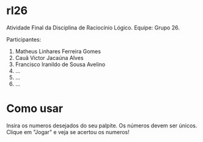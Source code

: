 # rl26
Atividade Final da Disciplina de Raciocínio Lógico.
Equipe: Grupo 26.


Participantes:
1. Matheus Linhares Ferreira Gomes
2. Cauã Victor Jacaúna Alves
3. Francisco Iranildo de Sousa Avelino
4. ...
5. ...
6. ...


# Como usar
Insira os numeros desejados do seu palpite. Os números devem ser únicos.
Clique em "Jogar" e veja se acertou os numeros!
